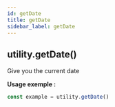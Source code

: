 ```yaml
---
id: getDate
title: getDate
sidebar_label: getDate
---
```

## utility.getDate()

Give you the current date

**Usage exemple :**
```js
const example = utility.getDate()
```